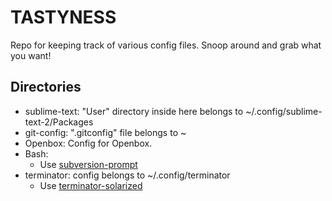 # TASTYNESS
Repo for keeping track of various config files.
Snoop around and grab what you want!

## Directories

* sublime-text: "User" directory inside here belongs to ~/.config/sublime-text-2/Packages
* git-config: ".gitconfig" file belongs to ~
* Openbox: Config for Openbox. 
* Bash: 
	* Use [subversion-prompt](https://github.com/regit/subversion-prompt)
* terminator: config belongs to ~/.config/terminator
	* Use [terminator-solarized](https://github.com/ghuntley/terminator-solarized)
